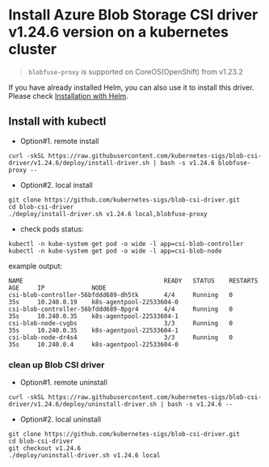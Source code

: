# Install Azure Blob Storage CSI driver v1.24.6 version on a kubernetes cluster
> `blobfuse-proxy` is supported on CoreOS(OpenShift) from v1.23.2
> 
If you have already installed Helm, you can also use it to install this driver. Please check [Installation with Helm](../charts/README.md).

## Install with kubectl
 - Option#1. remote install
```console
curl -skSL https://raw.githubusercontent.com/kubernetes-sigs/blob-csi-driver/v1.24.6/deploy/install-driver.sh | bash -s v1.24.6 blobfuse-proxy --
```

 - Option#2. local install
```console
git clone https://github.com/kubernetes-sigs/blob-csi-driver.git
cd blob-csi-driver
./deploy/install-driver.sh v1.24.6 local,blobfuse-proxy
```

- check pods status:
```console
kubectl -n kube-system get pod -o wide -l app=csi-blob-controller
kubectl -n kube-system get pod -o wide -l app=csi-blob-node
```

example output:

```console
NAME                                       READY   STATUS    RESTARTS   AGE     IP             NODE
csi-blob-controller-56bfddd689-dh5tk       4/4     Running   0          35s     10.240.0.19    k8s-agentpool-22533604-0
csi-blob-controller-56bfddd689-8pgr4       4/4     Running   0          35s     10.240.0.35    k8s-agentpool-22533604-1
csi-blob-node-cvgbs                        3/3     Running   0          35s     10.240.0.35    k8s-agentpool-22533604-1
csi-blob-node-dr4s4                        3/3     Running   0          35s     10.240.0.4     k8s-agentpool-22533604-0
```

### clean up Blob CSI driver
- Option#1. remote uninstall
```console
curl -skSL https://raw.githubusercontent.com/kubernetes-sigs/blob-csi-driver/v1.24.6/deploy/uninstall-driver.sh | bash -s v1.24.6 --
```

 - Option#2. local uninstall
```console
git clone https://github.com/kubernetes-sigs/blob-csi-driver.git
cd blob-csi-driver
git checkout v1.24.6
./deploy/uninstall-driver.sh v1.24.6 local
```
